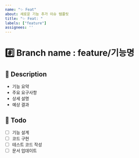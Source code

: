 ```yaml
---
name: "✨ Feat"
about: 새로운 기능 추가 이슈 템플릿
title: "✨ Feat: "
labels: ["feature"]
assignees: ''
---
```


# #️⃣ Branch name : feature/기능명

## 📌 Description
- 기능 요약
- 주요 요구사항
- 상세 설명
- 예상 결과

## 📝 Todo
- [ ] 기능 설계
- [ ] 코드 구현
- [ ] 테스트 코드 작성
- [ ] 문서 업데이트